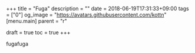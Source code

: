 +++
title = "Fuga"
description = ""
date = 2018-06-19T17:31:33+09:00
tags = ["0"]
og_image = "https://avatars.githubusercontent.com/kottn"
[menu.main]
  parent = "r"

draft = true
toc = true
+++

fugafuga

